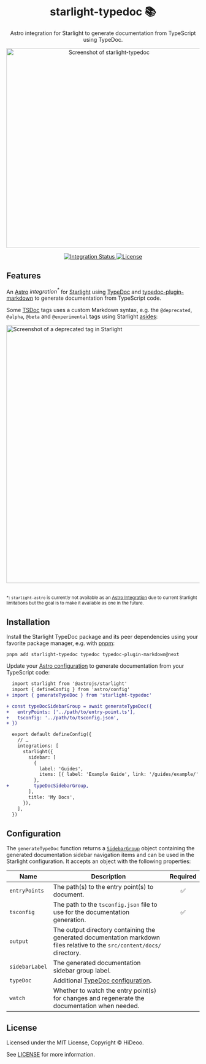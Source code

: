 <div align="center">
  <h1>starlight-typedoc 📚</h1>
  <p>Astro integration for Starlight to generate documentation from TypeScript using TypeDoc.</p>
  <p>
    <a href="https://i.imgur.com/EpHdpln.png" title="Screenshot of starlight-typedoc">
      <img alt="Screenshot of starlight-typedoc" src="https://i.imgur.com/EpHdpln.png" width="520" />
    </a>
  </p>
</div>

<div align="center">
  <a href="https://github.com/HiDeoo/starlight-typedoc/actions/workflows/integration.yml">
    <img alt="Integration Status" src="https://github.com/HiDeoo/starlight-typedoc/actions/workflows/integration.yml/badge.svg" />
  </a>
  <a href="https://github.com/HiDeoo/starlight-typedoc/blob/main/LICENSE">
    <img alt="License" src="https://badgen.net/github/license/HiDeoo/starlight-typedoc" />
  </a>
  <br />
</div>

## Features

An [Astro](https://astro.build) _integration<sup>\*</sup>_ for [Starlight](https://starlight.astro.build) using [TypeDoc](https://typedoc.org) and [typedoc-plugin-markdown](https://github.com/tgreyuk/typedoc-plugin-markdown) to generate documentation from TypeScript code.

Some [TSDoc](https://tsdoc.org) tags uses a custom Markdown syntax, e.g. the `@deprecated`, `@alpha`, `@beta` and `@experimental` tags using Starlight [asides](https://starlight.astro.build/guides/authoring-content/#asides):

<img alt="Screenshot of a deprecated tag in Starlight" src="https://i.imgur.com/18ZA5vN.png" width="672" />

<br />
<br />

<sup>\*: `starlight-astro` is currently not available as an [Astro Integration](https://docs.astro.build/en/reference/integrations-reference/) due to current Starlight limitations but the goal is to make it available as one in the future.</sup>

## Installation

Install the Starlight TypeDoc package and its peer dependencies using your favorite package manager, e.g. with [pnpm](https://pnpm.io):

```shell
pnpm add starlight-typedoc typedoc typedoc-plugin-markdown@next
```

Update your [Astro configuration](https://docs.astro.build/en/guides/configuring-astro/#supported-config-file-types) to generate documentation from your TypeScript code:

```diff
  import starlight from '@astrojs/starlight'
  import { defineConfig } from 'astro/config'
+ import { generateTypeDoc } from 'starlight-typedoc'

+ const typeDocSidebarGroup = await generateTypeDoc({
+   entryPoints: ['../path/to/entry-point.ts'],
+   tsconfig: '../path/to/tsconfig.json',
+ })

  export default defineConfig({
    // …
    integrations: [
      starlight({
        sidebar: [
          {
            label: 'Guides',
            items: [{ label: 'Example Guide', link: '/guides/example/' }],
          },
+         typeDocSidebarGroup,
        ],
        title: 'My Docs',
      }),
    ],
  })
```

## Configuration

The `generateTypeDoc` function returns a [`SidebarGroup`](https://starlight.astro.build/reference/configuration/#sidebargroup) object containing the generated documentation sidebar navigation items and can be used in the Starlight configuration. It accepts an object with the following properties:

| Name           | Description                                                                                                               | Required |
| -------------- | ------------------------------------------------------------------------------------------------------------------------- | :------: |
| `entryPoints`  | The path(s) to the entry point(s) to document.                                                                            |    ✅    |
| `tsconfig`     | The path to the `tsconfig.json` file to use for the documentation generation.                                             |    ✅    |
| `output`       | The output directory containing the generated documentation markdown files relative to the `src/content/docs/` directory. |          |
| `sidebarLabel` | The generated documentation sidebar group label.                                                                          |          |
| `typeDoc`      | Additional [TypeDoc configuration](https://typedoc.org/options).                                                          |          |
| `watch`        | Whether to watch the entry point(s) for changes and regenerate the documentation when needed.                             |          |

## License

Licensed under the MIT License, Copyright © HiDeoo.

See [LICENSE](https://github.com/HiDeoo/starlight-typedoc/blob/main/LICENSE) for more information.
